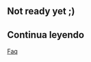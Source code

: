 ## Not ready yet ;)

## Continua leyendo

[Faq](https://github.com/FastFeed/FastFeed/blob/master/doc/es/faq.md)